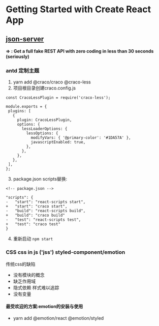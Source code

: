 # Getting Started with Create React App

## [json-server](https://github.com/typicode/json-server)

**=> : Get a full fake REST API with zero coding in less than 30 seconds (seriously)**


### antd 定制主题  

1. yarn add @craco/craco @craco-less
2. 项目根目录创建craco.config.js
 ```
const CracoLessPlugin = require('craco-less');

module.exports = {
  plugins: [
    {
      plugin: CracoLessPlugin,
      options: {
        lessLoaderOptions: {
          lessOptions: {
            modifyVars: { '@primary-color': '#1DA57A' },
            javascriptEnabled: true,
          },
        },
      },
    },
  ],
};
 ```
3. package.json scripts替换:

```
<!-- package.json -->

"scripts": {
-   "start": "react-scripts start",
+   "start": "craco start",
-   "build": "react-scripts build",
+   "build": "craco build"
-   "test": "react-scripts test",
+   "test": "craco test"
}
```

4. 重新启动 `npm start`


### CSS  **css in js** ('jss') styled-component/emotion

  传统css的缺陷

  - 没有模块的概念
  - 缺乏作用域
  - 隐式依赖 样式难以追踪
  - 没有变量

#### 最受欢迎的方案:emotion的安装与使用

 - yarn add @emotion/react @emotion/styled
